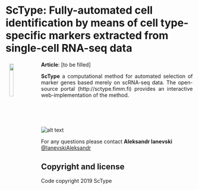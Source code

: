 
# ScType: Fully-automated cell identification by means of cell type-specific markers extracted from single-cell RNA-seq data


<a href="https://synergyfinder.fimm.fi"><img style="width:15%" width = "15%" src="https://github.com/IanevskiAleksandr/sc-type/blob/master/logosctype.png" align="left" hspace="10" vspace="6"></a>

**Article**: [to be filled]

<p style="text-align:justify;"> <b>ScType</b> a computational method for automated selection of marker genes based merely on scRNA-seq data. The open-source portal (http://sctype.fimm.fi) provides an interactive web-implementation of the method.</p>

##
<br><br>

![alt text](https://github.com/IanevskiAleksandr/sc-type/blob/master/preview.png)


For any questions please contact **Aleksandr Ianevski** [@IanevskiAleksandr](aleksandr.ianevski@helsinki.fi)

## Copyright and license

Code copyright 2019 ScType
